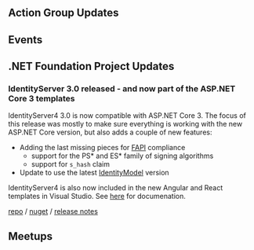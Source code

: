 ## Action Group Updates

## Events

## .NET Foundation Project Updates

### IdentityServer 3.0 released - and now part of the ASP.NET Core 3 templates
IdentityServer4 3.0 is now compatible with ASP.NET Core 3. The focus of this release was mostly to make sure everything is working with the new ASP.NET Core version, but also adds a couple of new features:

* Adding the last missing pieces for [FAPI](https://openid.net/wg/fapi/) compliance
   * support for the PS* and ES* family of signing algorithms
   * support for `s_hash` claim
* Update to use the latest [IdentityModel](https://github.com/IdentityModel/IdentityModel) version

IdentityServer4 is also now included in the new Angular and React templates in Visual Studio. See [here](https://docs.microsoft.com/en-us/aspnet/core/security/authentication/identity-api-authorization) for documenation.

[repo](https://github.com/IdentityServer/IdentityServer4) / [nuget](https://www.nuget.org/packages/IdentityServer4/) / [release notes](https://github.com/IdentityServer/IdentityServer4/releases)

## Meetups
